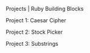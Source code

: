 Projects | Ruby Building Blocks

Project 1: Caesar Cipher

Project 2: Stock Picker

Project 3: Substrings
